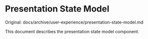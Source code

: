 # Presentation State Model

Original: docs/archive/user-experience/presentation-state-model.md

This document describes the presentation state model component.
